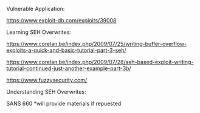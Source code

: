 Vulnerable Application:

https://www.exploit-db.com/exploits/39008

Learning SEH Overwrites:

https://www.corelan.be/index.php/2009/07/25/writing-buffer-overflow-exploits-a-quick-and-basic-tutorial-part-3-seh/

https://www.corelan.be/index.php/2009/07/28/seh-based-exploit-writing-tutorial-continued-just-another-example-part-3b/

https://www.fuzzysecurity.com/

Understanding SEH Overwrites:

SANS 660 *will provide materials if repuested


